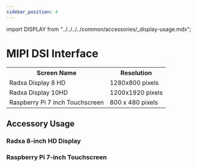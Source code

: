 ```yaml
---
sidebar_position: 4
---
```


import DISPLAY from "../../../../common/accessories/\_display-usage.mdx";

# MIPI DSI Interface

<table>
  <tr>
    <th>Screen Name</th>
    <th>Resolution</th>
  </tr>
  <tr>
    <td>Radxa Display 8 HD</td>
    <td>1280x800 pixels</td>
  </tr>
  <tr>
    <td>Radxa Display 10HD</td>
    <td>1200x1920 pixels</td>
  </tr>
  <tr>
    <td>Raspberry Pi 7 inch Touchscreen</td>
    <td>800 x 480 pixels</td>
  </tr>
</table>

## Accessory Usage

### Radxa 8-inch HD Display

<DISPLAY product="ROCK 4A/4A+/4B/4B+/4SE" display_connection_img="/img/rock4/rock4-8inch-display.webp" model="rock-4se" rsetup_path="../../radxa-os/rsetup#overlays" display_name="Radxa 8-inch HD Display" overlays_title="Enable Radxa Display 8HD" />

### Raspberry Pi 7-inch Touchscreen

<DISPLAY product="ROCK 4A/4A+/4B/4B+/4SE" display_connection_img="/img/rock4/rock4-rpi-7inch-display.webp" model="rock-4se" rsetup_path="../../radxa-os/rsetup#overlays" display_name="Raspberry Pi 7-inch Touchscreen" overlays_title="Enable Raspberry Pi 7-inch Touchscreen" />
